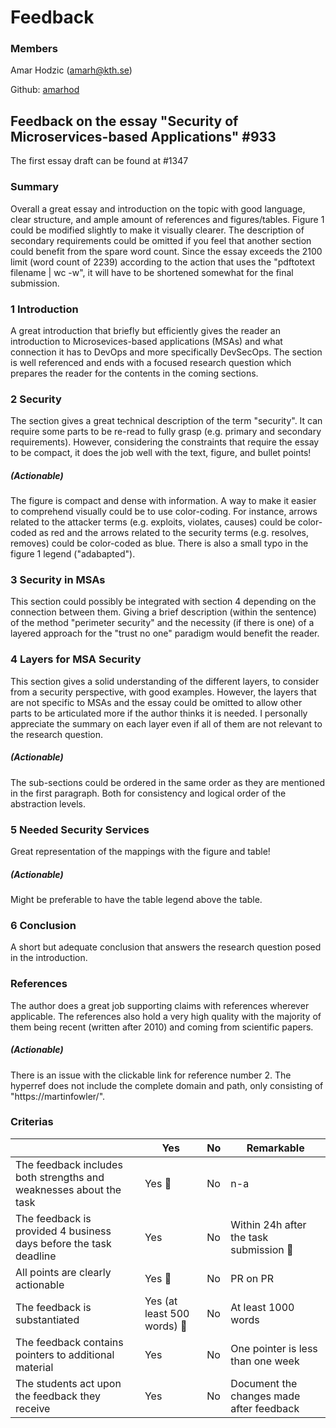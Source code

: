 # Feedback


### Members
Amar Hodzic (amarh@kth.se)

Github: [amarhod](https://github.com/amarhod)

## Feedback on the essay "Security of Microservices-based Applications" #933 
The first essay draft can be found at #1347
### Summary
Overall a great essay and introduction on the topic with good language, clear structure, and ample amount of references and figures/tables. Figure 1 could be modified slightly to make it visually clearer. The description of secondary requirements could be omitted if you feel that another section could benefit from the spare word count.
Since the essay exceeds the 2100 limit (word count of 2239) according to the action that uses the "pdftotext filename | wc -w", it will have to be shortened somewhat for the final submission.
### 1 Introduction
A great introduction that briefly but efficiently gives the reader an introduction to Microsevices-based applications (MSAs) and what connection it has to DevOps and more specifically DevSecOps. The section is well referenced and ends with a focused research question which prepares the reader for the contents in the coming sections.

### 2 Security
The section gives a great technical description of the term "security". It can require some parts to be re-read to fully grasp (e.g. primary and secondary requirements). However, considering the constraints that require the essay to be compact, it does the job well with the text, figure, and bullet points!
##### (Actionable)
The figure is compact and dense with information. A way to make it easier to comprehend visually could be to use color-coding. For instance, arrows related to the attacker terms (e.g. exploits, violates, causes) could be color-coded as red and the arrows related to the security terms (e.g. resolves, removes) could be color-coded as blue. There is also a small typo in the figure 1 legend ("adabapted").
### 3 Security in MSAs
This section could possibly be integrated with section 4 depending on the connection between them. 
Giving a brief description (within the sentence) of the method "perimeter security" and the necessity (if there is one) of a layered approach for the "trust no one" paradigm would benefit the reader.  

### 4 Layers for MSA Security
This section gives a solid understanding of the different layers, to consider from a security perspective, with good examples. However, the layers that are not specific to MSAs and the essay could be omitted to allow other parts to be articulated more if the author thinks it is needed. I personally appreciate the summary on each layer even if all of them are not relevant to the research question.
##### (Actionable)
The sub-sections could be ordered in the same order as they are mentioned in the first paragraph. Both for consistency and logical order of the abstraction levels. 
### 5 Needed Security Services
Great representation of the mappings with the figure and table!
##### (Actionable)
Might be preferable to have the table legend above the table.
### 6 Conclusion
A short but adequate conclusion that answers the research question posed in the introduction.


### References
The author does a great job supporting claims with references wherever applicable. The references also hold a very high quality with the majority of them being recent (written after 2010) and coming from scientific papers.
##### (Actionable)
There is an issue with the clickable link for reference number 2. The hyperref does not include the complete domain and path, only consisting of "https://martinfowler/".

### Criterias
|                                             | Yes | No | Remarkable  |
|-------------------------------------------- | ----|----|-------------|
|The feedback includes both strengths and weaknesses about the task | Yes :small_orange_diamond:| No | n-a |
|The feedback is provided 4 business days before the task deadline | Yes | No | Within 24h after the task submission :small_orange_diamond:|
|All points are clearly actionable | Yes :small_orange_diamond:| No | PR on PR |
|The feedback is substantiated | Yes (at least 500 words) :small_orange_diamond:| No | At least 1000 words |
|The feedback contains pointers to additional material | Yes | No | One pointer is less than one week |
|The students  act upon the feedback they receive | Yes | No | Document the changes made after feedback|

